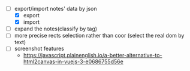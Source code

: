 - [ ] export/import notes' data by json
  - [x] export
  - [x] import
- [ ] expand the notes(classify by tag)
- [ ] more precise rects selection rather than coor (select the real dom by text)
- [ ] screenshot features
  - https://javascript.plainenglish.io/a-better-alternative-to-html2canvas-in-vuejs-3-e0686755d56e